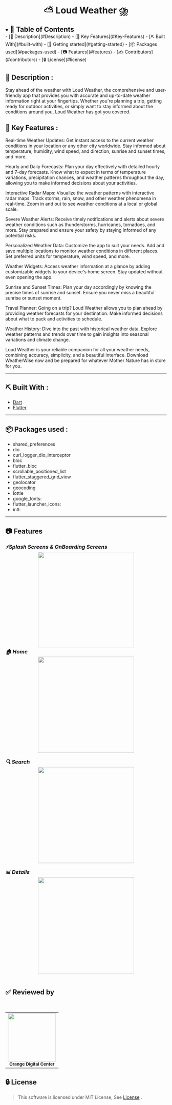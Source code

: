 <div align="center">
    <h1 align='center'>⛅ Loud Weather ⛈️</h1>
</div>
<details open="open">
<summary>
<h2 style="display:inline">📝 Table of Contents</h2>
</summary>
- [📝 Description](#Description)
- [🔑 Key Features](#Key-Features)
- [⛏️ Built With](#built-with)
- [🏁 Getting started](#getting-started)
- [📦 Packages used](#packages-used)
- [📷 Features](#features)
- [✍️ Contributors](#contributors)
- [🔒 License](#license)
</details>

<h2>📝 Description : </h2>
<p>
Stay ahead of the weather with  Loud Weather, the comprehensive and user-friendly app that provides you with accurate and up-to-date weather information right at your fingertips. Whether you're planning a trip, getting ready for outdoor activities, or simply want to stay informed about the conditions around you, Loud Weather has got you covered.
</p>
<h2>🔑 Key Features : </h2>
Real-time Weather Updates: Get instant access to the current weather conditions in your location or any other city worldwide. Stay informed about temperature, humidity, wind speed, and direction, sunrise and sunset times, and more.

Hourly and Daily Forecasts: Plan your day effectively with detailed hourly and 7-day forecasts. Know what to expect in terms of temperature variations, precipitation chances, and weather patterns throughout the day, allowing you to make informed decisions about your activities.

Interactive Radar Maps: Visualize the weather patterns with interactive radar maps. Track storms, rain, snow, and other weather phenomena in real-time. Zoom in and out to see weather conditions at a local or global scale.

Severe Weather Alerts: Receive timely notifications and alerts about severe weather conditions such as thunderstorms, hurricanes, tornadoes, and more. Stay prepared and ensure your safety by staying informed of any potential risks.

Personalized Weather Data: Customize the app to suit your needs. Add and save multiple locations to monitor weather conditions in different places. Set preferred units for temperature, wind speed, and more.

Weather Widgets: Access weather information at a glance by adding customizable widgets to your device's home screen. Stay updated without even opening the app.

Sunrise and Sunset Times: Plan your day accordingly by knowing the precise times of sunrise and sunset. Ensure you never miss a beautiful sunrise or sunset moment.

Travel Planner: Going on a trip?  Loud Weather allows you to plan ahead by providing weather forecasts for your destination. Make informed decisions about what to pack and activities to schedule.

Weather History: Dive into the past with historical weather data. Explore weather patterns and trends over time to gain insights into seasonal variations and climate change.

Loud Weather is your reliable companion for all your weather needs, combining accuracy, simplicity, and a beautiful interface. Download WeatherWise now and be prepared for whatever Mother Nature has in store for you.
</p>

<hr>
<h2 href="#built-with">⛏️ Built With : </h2>
 <ul>
    <li><a href="https://dart.dev/">Dart</a></li>
    <li><a href="https://flutter.dev/">Flutter</a></li>
 </ul>
<hr>




<h2>📦 Packages used : </h2>
 <ul>
  <li>shared_preferences</li>
  <li>dio</li>
  <li>curl_logger_dio_interceptor</li>
  <li>bloc</li>
  <li>flutter_bloc</li>
  <li>scrollable_positioned_list</li>
  <li>flutter_staggered_grid_view</li>
  <li>geolocator</li>
  <li>geocoding</li>
  <li>lottie</li>
  <li>google_fonts:</li>
  <li>flutter_launcher_icons:</li>
  <li>intl: </li>
 </ul>
<hr>


## 📷 Features

<summary>
<h3 style="display:inline">
<strong><em>⚡️Splash Screens & OnBoarding Screens</em></strong></h3>
</summary>
<div align="center">
   <img src="./screenshots/splash_screen.png" width=300px>
</div>


<summary>
<h3 style="display:inline">
<strong><em>🏠 Home</em></strong></h3>
</summary>
<div align="center">
   <img src="./screenshots/home_screen.png" width=300px>
</div>
<br/>
<summary>
<h3 style="display:inline">
<strong><em>🔍 Search </em></strong></h3>
</summary>
<div align="center">
   <img src="./screenshots/search_screen.png" width=300px>
</div>
<br/>

<summary>
<h3 style="display:inline">
<strong><em>📊 Details </em></strong></h3>
</summary>
<div align="center">
   <img src="./screenshots/details_screen.png" width=300px>
</div>
<br/>

<h2 href="#Contributors">✅️ Reviewed by</h2>
<table>
<tr>
<br/>
<td align="center">
<img src="https://avatars.githubusercontent.com/u/98835626?v=4" width=150px;" /><br /><sub><b>Orange Digital Center</b></sub></a><br />
</td>

</tr>
</table>


## 🔒 License <a name = "license"></a>

> This software is licensed under MIT License, See [License](https://github.com/CMP24-SWE-TEAM3/Backend/blob/main/LICENSE) .

